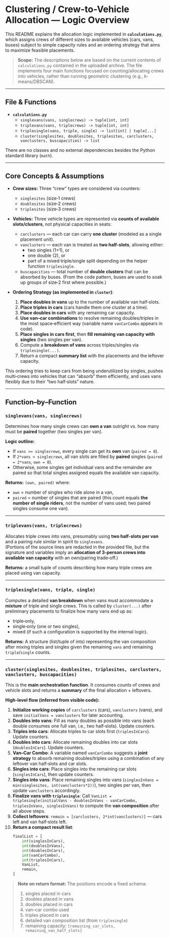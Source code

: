 # Clustering / Crew-to-Vehicle Allocation — Logic Overview

This README explains the allocation logic implemented in **`calculations.py`**, which assigns crews of different sizes to available vehicles (cars, vans, buses) subject to simple capacity rules and an ordering strategy that aims to maximize feasible placements.

> **Scope:** The descriptions below are based on the current contents of `calculations.py` contained in the uploaded archive. The file implements four main functions focused on counting/allocating crews into vehicles, rather than running geometric clustering (e.g., k-means/DBSCAN).

---

## File & Functions

- **`calculations.py`**
  - `singlevans(vans, singlecrews) -> tuple[int, int]`
  - `triplevans(vans, triplecrews) -> tuple[int, int]`
  - `triplesingle(vans, triple, single) -> list[int] | tuple[...]`
  - `cluster(singlesites, doublesites, triplesites, carclusters, vanclusters, buscapacities) -> list`

There are no classes and no external dependencies besides the Python standard library (`math`).

---

## Core Concepts & Assumptions

- **Crew sizes:** Three “crew” types are considered via counters:
  - `singlesites` (size‑1 crews)
  - `doublesites` (size‑2 crews)
  - `triplesites` (size‑3 crews)

- **Vehicles:** Three vehicle types are represented via **counts of available slots/clusters**, not physical capacities in seats:
  - `carclusters` — each car can carry **one cluster** (modeled as a single placement unit).
  - `vanclusters` — each van is treated as **two half‑slots**, allowing either:
    - two singles (1+1), or
    - one double (2), or
    - part of a mixed triple/single split depending on the helper function `triplesingle`.
  - `buscapacities` — total number of **double clusters** that can be absorbed by buses. (From the code pattern, buses are used to soak up groups of size‑2 first where possible.)

- **Ordering Strategy (as implemented in `cluster`)**:
  1. **Place doubles in vans** up to the number of available van half‑slots.
  2. **Place triples in cars** (cars handle them one cluster at a time).
  3. **Place doubles in cars** with any remaining car capacity.
  4. **Use van–car combinations** to resolve remaining doubles/triples in the most space‑efficient way (variable name `vanCarCombo` appears in code).
  5. **Place singles in cars first**, then **fill remaining van capacity with singles** (two singles per van).
  6. Compute a **breakdown of vans** across triples/singles via `triplesingle(...)`.
  7. Return a compact **summary list** with the placements and the leftover capacity.

This ordering tries to keep cars from being underutilized by singles, pushes multi‑crews into vehicles that can “absorb” them efficiently, and uses vans flexibly due to their “two half‑slots” nature.

---

## Function–by–Function

### `singlevans(vans, singlecrews)`
Determines how many single crews can **own a van** outright vs. how many must be **paired** together (two singles per van).

**Logic outline:**  
- If `vans >= singlecrews`, every single can get its **own** van (`paired = 0`).  
- If `2*vans < singlecrews`, all van slots are filled by **paired** singles (`paired = 2*vans`, `own = 0`).  
- Otherwise, some singles get individual vans and the remainder are paired so that total singles assigned equals the available van capacity.

**Returns:** `(own, paired)` where:
- `own` = number of singles who ride alone in a van,
- `paired` = number of singles that are paired (this count equals **the number of single riders**, not the number of vans used; two paired singles consume one van).

---

### `triplevans(vans, triplecrews)`
Allocates triple crews into vans, presumably using **two half‑slots per van** and a pairing rule similar in spirit to `singlevans`.  
(Portions of the source lines are redacted in the provided file, but the signature and variables imply an **allocation of 3‑person crews into available van capacity** with an own/pairing trade‑off.)

**Returns:** a small tuple of counts describing how many triple crews are placed using van capacity.

---

### `triplesingle(vans, triple, single)`
Computes a detailed **van breakdown** when vans must accommodate a **mixture** of triple and single crews. This is called by `cluster(...)` after preliminary placements to finalize how many vans end up as:
- triple‑only,
- single‑only (one or two singles),
- mixed (if such a configuration is supported by the internal logic).

**Returns:** A structure (list/tuple of ints) representing the van composition after mixing triples and singles given the remaining `vans` and remaining `triple`/`single` counts.

---

### `cluster(singlesites, doublesites, triplesites, carclusters, vanclusters, buscapacities)`

This is the **main orchestration function**. It consumes counts of crews and vehicle slots and returns a **summary** of the final allocation + leftovers.

**High‑level flow (inferred from visible code):**

1. **Initialize working copies** of `carclusters` (cars), `vanclusters` (vans), and save `initialVans = vanclusters` for later accounting.
2. **Doubles into vans**: Fill as many doubles as possible into vans (each double consumes one full van, i.e., two half‑slots). Update counters.
3. **Triples into cars**: Allocate triples to car slots first (`triplesInCars`). Update counters.
4. **Doubles into cars**: Allocate remaining doubles into car slots (`doublesInCars`). Update counters.
5. **Van–Car Combo**: A variable named `vanCarCombo` suggests a **joint strategy** to absorb remaining doubles/triples using a combination of any leftover van half‑slots and car slots.
6. **Singles into cars**: Place singles into the remaining car slots (`singlesInCars`), then update counters.
7. **Singles into vans**: Place remaining singles into vans (`singlesInVans = min(singlesites, int(vanclusters*2))`), two singles per van, then update `vanclusters` accordingly.
8. **Finalize vans with `triplesingle`**: Call `VanList = triplesingle(initialVans - doublesInVans - vanCarCombo, triplesInVans, singlesInVans)` to compute the **van composition** after all above steps.
9. **Collect leftovers**: `remain = [carclusters, 2*int(vanclusters)]` — cars left and van half‑slots left.
10. **Return a compact result list**:
    ```python
    finalList = [
        int(singlesInCars),
        int(doublesInVans),
        int(doublesInCars),
        int(vanCarCombo),
        int(triplesInCars),
        VanList,
        remain,
    ]
    ```

> **Note on return format:** The positions encode a fixed schema:
> 1. singles placed in cars  
> 2. doubles placed in vans  
> 3. doubles placed in cars  
> 4. van–car combo used  
> 5. triples placed in cars  
> 6. detailed van composition list (from `triplesingle`)  
> 7. remaining capacity: `[remaining_car_slots, remaining_van_half_slots]`

